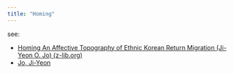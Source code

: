 ```yaml
---
title: "Homing"
---
```


see: 
- [Homing An Affective Topography of Ethnic Korean Return Migration (Ji-Yeon O. Jo) (z-lib.org)](002.LiteratureNotes/Homing%20An%20Affective%20Topography%20of%20Ethnic%20Korean%20Return%20Migration%20(Ji-Yeon%20O.%20Jo)%20(z-lib.org).md)
- [Jo, Ji-Yeon](005.Authors/Jo,%20Ji-Yeon.md)